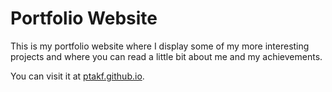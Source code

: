 # Portfolio Website

This is my portfolio website where I display some of my more interesting projects and where you can read a little bit about me and my achievements.

You can visit it at [ptakf.github.io](https://ptakf.github.io).
